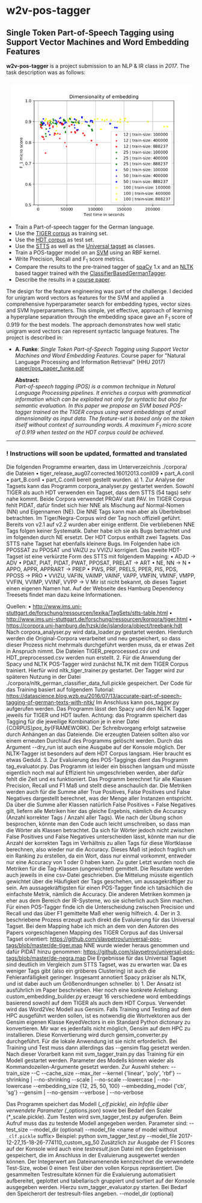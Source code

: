 # w2v-pos-tagger

## Single Token Part-of-Speech Tagging using Support Vector Machines and Word Embedding Features


**w2v-pos-tagger** is a project submission to an NLP & IR class in *2017*. The task description
was as follows:

<img align="right" width="480" height="360" src="img/embedding_size_train_size__test_time__f1_micro.png" style="margin:10px" alt="embedding size comparison">

<p align=left>

 * Train a Part-of-speech tagger for the German language.
 * Use the [TIGER corpus](https://www.ims.uni-stuttgart.de/forschung/ressourcen/korpora/tiger/)
   as training set.
 * Use the [HDT corpus](https://corpora.uni-hamburg.de/hzsk/de/islandora/object/treebank:hdt)
   as test set.
 * Use the [STTS](http://www.sfs.uni-tuebingen.de/resources/stts-1999.pdf) as well as the
   [Universal tagset](https://universaldependencies.org/u/pos/) as classes.
 * Train a POS-tagger model on an
   [SVM](https://scikit-learn.org/stable/modules/generated/sklearn.svm.SVC.html)
   using an RBF kernel.
 * Write Precision, Recall and F<sub>1</sub> score metrics.
 * Compare the results to the pre-trained tagger of [spaCy](https://spacy.io/) 1.x and an
   [NLTK](https://www.nltk.org/) based tagger trained with the
   [ClassifierBasedGermanTagger](https://github.com/ptnplanet/NLTK-Contributions).
 * Describe the results in a [course paper](paper/pos_paper_funke.pdf).

The design for the feature engineering was part of the challenge. I decided for unigram word
vectors as features for the SVM and applied a comprehensive hyperparameter search for embedding
types, vector sizes and SVM hyperparameters. This simple, yet effective, approach of learning
a hyperplane separation through the embedding space gave an F<sub>1</sub> score of 0.919 for the
best models. The approach demonstrates how well static unigram word vectors can represent syntactic
language features. The project is described in:

* **A. Funke**: *Single Token Part-of-Speech Tagging using Support Vector Machines and
  Word Embedding Features*. Course paper for "Natural Language Processing and Information
  Retrieval" (HHU 2017)  
  [paper/pos_paper_funke.pdf](paper/pos_paper_funke.pdf)

  **Abstract:**  
  *Part-of-speech tagging (POS) is a common technique in Natural Language Processing pipelines.
  It enriches a corpus with grammatical information which can be exploited not only for syntactic
  but also for semantic evaluation. In this paper we propose an SVM based POS-tagger trained
  on the TIGER corpus using word embeddings of small dimensionality as input data. The feature-set
  is based only on the token itself without context of surrounding words. A maximum F<sub>1</sub>
  micro score of 0.919 when tested on the HDT corpus could be achieved.*

</P>

------

### ! Instructions will soon be updated, formatted and translated

Die folgenden Programme erwarten, dass im Unterverzeichnis ./corpora/ die Dateien
    • tiger_release_aug07.corrected.16012013.conll09
    • part_A.conll
    • part_B.conll
    • part_C.conll
bereit gestellt wurden.
a)
1.
Zur Analyse der Tagsets kann das Programm corpora_analyser.py gestartet werden. Sowohl
TIGER als auch HDT verwenden ein Tagset, dass dem STTS (54 tags) sehr nahe kommt. Beide Corpora verwendet PROAV statt PAV.  Im TIGER Corpus fehlt PIDAT, dafür findet sich hier NNE als Mischung auf Normal-Nomen (NN) und Eigennamen (NE). Die NNE Tags kann man aber als Überbleibsel betrachten. Im Tiger/Negra-Corpus wird der Tag noch offiziell geführt. Bereits von v2.1 auf v2.2 wurden aber einige entfernt. Die verbliebenen NNE Tags folgen keiner Systematik. Daher habe ich sie als Bugs betrachtet und im folgenden durch NE ersetzt.
Der HDT Corpus enthält zwei Tagsets. Das STTS nahe Tagset hat ebenfalls kleinere Bugs. Im Folgenden habe ich PPOSSAT zu PPOSAT und VAIZU zu VVIZU korrigiert. Das zweite HDT-Tagset ist eine verkürzte Form des STTS mit folgendem Mapping:
    • ADJD -> ADV
    • PDAT, PIAT, PIDAT, PWAT, PPOSAT, PRELAT -> ART
    • NE, NN -> N
    • APPO, APPR, APPRART -> PREP
    • PWS, PRF, PRELS, PPER, PIS, PDS, PPOSS -> PRO
    • VVIZU, VAFIN, VAIMP, VAINF, VAPP, VMFIN, VMINF, VMPP, VVFIN, VVIMP, VVINF, VVPP -> V
Mir ist nicht bekannt, ob dieses Tagset einen eigenen Namen hat. Auf der Webseite des Hamburg Dependency Treesets findet man dazu keine Informationen.

Quellen:
    • http://www.ims.uni-stuttgart.de/forschung/ressourcen/lexika/TagSets/stts-table.html
    • http://www.ims.uni-stuttgart.de/forschung/ressourcen/korpora/tiger.html
    • https://corpora.uni-hamburg.de/hzsk/de/islandora/object/treebank:hdt
Nach corpora_analyser.py wird data_loader.py gestartet werden. Hierdurch werden die Original-Corpora verarbeitet und neu gespeichert, so dass dieser Prozess nicht mehrmals durchgeführt werden muss, da er etwas Zeit in Anspruch nimmt. Die Dateien TIGER_preprocessed.csv und HDT_preprocessed.csv werden nun erstellt.
2.
Für die Anwendung der Spacy und NLTK POS-Tagger wird zunächst NLTK mit dem TIGER Corpus trainiert. Hierfür wird nltk_tiger_trainer.py gestartet. Der Tagger wird zur späteren Nutzung in der Datei ./corpora/nltk_german_classifier_data_full.pickle gespeichert. Der Code für das Training basiert auf folgendem Tutorial:
https://datascience.blog.wzb.eu/2016/07/13/accurate-part-of-speech-tagging-of-german-texts-with-nltk/
Im Anschluss kann pos_tagger.py aufgerufen werden. Das Programm lässt den Spacy und den NLTK Tagger jeweils für TIGER und HDT laufen. Achtung: das Programm speichert das Tagging für die jeweilige Kombination je in einer Datei {CORPUS}_pos_by_{FRAMEWORK}. Der Schreibvorgang erfolgt satzweise durch Anhängen an das Dateiende. Die erzeugten Dateien sollten also vor einem erneuten Durchlauf des Programms gelöscht werden. Durch das Argument --dry_run ist auch eine Ausgabe auf der Konsole möglich.
Der NLTK-Tagger ist besonders auf dem HDT Corpus langsam. Hier braucht es etwas Geduld.
3.
Zur Evaluierung des POS-Taggings dient das Programm tag_evaluator.py. Das Programm ist leider ein bisschen langsam und müsste eigentlich noch mal auf Effizient hin umgeschrieben werden, aber dafür fehlt die Zeit und es funktioniert.
Das Programm berechnet für alle Klassen Precision, Recall und F1 Maß und stellt diese anschaulich dar. Die Metriken werden auch für die Summe aller True Positives, False Positives und False Negatives dargestellt berechnet, was der Menge aller Instanzen entspricht. Da über die Summe aller Klassen natürlich False Positives = False Negatives gilt, liefern alle Metriken hier das gleiche Ergebnis, nämlich die Accuracy (Anzahl korrekter Tags / Anzahl aller Tags).
Wie nach der Übung schon besprochen, könnte man den Code auch leicht umschreiben, so dass man die Wörter als Klassen betrachtet. Da sich für Wörter jedoch nicht zwischen False Positives und False Negatives unterscheiden lässt, könnte man nur die Anzahl der korrekten Tags im Verhältnis zu allen Tags für diese Wortklasse berechnen, also wieder nur die Accuracy. Dieses Maß ist jedoch fraglich um ein Ranking zu erstellen, da ein Wort, dass nur einmal vorkommt, entweder nur eine Accuracy von 1 oder 0 haben kann.
Zu guter Letzt wurden noch die Metriken für die Tag-Klassen (ungewichtet) gemittelt. Die Resultate werden auch jeweils in eine csv-Datei geschrieben.
Die Mittelung müsste eigentlich gewichtet über die Häufigkeit der Tags geschehen, um aussagekräftiger zu sein. Am aussagekräftigsten für einen POS-Tagger finde ich tatsächlich die einfachste Metrik, nämlich die Accuracy. Die anderen Metriken kommen ja eher aus dem Bereich der IR-Systeme, wo sie sicherlich auch Sinn machen. Für einen POS-Tagger finde ich die Unterscheidung zwischen Precision und Recall und das über F1 gemittelte Maß eher wenig hilfreich.
4.
Der in 3. beschriebene Prozess erzeugt auch direkt die Evaluierung für das Universal Tagset. Bei dem Mapping habe ich mich an dem von den Autoren des Papers vorgeschlagenen Mapping des TIGER Corpus auf das Universal Tagset orientiert:
https://github.com/slavpetrov/universal-pos-tags/blob/master/de-tiger.map
NNE wurde wieder heraus genommen und dafür PIDAT hinzu genommen:
https://github.com/slavpetrov/universal-pos-tags/blob/master/de-negra.map
Die Ergebnisse für das Universal Tagset sind deutlich im Vergleich zum STTS Tagset, was zu erwarten war. Da es weniger Tags gibt (also ein gröberes Clustering) ist auch die Fehleranfälligkeit geringer. Insgesamt annotiert Spacy präziser als NLTK, und ist dabei auch um Größenordnungen schneller.
b)
1.
Der Ansatz ist ausführlich im Paper beschrieben. Hier noch eine konkrete Anleitung:
custom_embedding_builder.py erzeugt 16 verschiedene word embeddings basierend sowohl auf dem TIGER als auch dem HDT Corpus. Verwendet wird das Word2Vec Modell aus Gensim. Falls Training und Testing auf dem HPC ausgeführt werden sollen, ist es notwendig die Wortvektoren aus der Gensim eigenen Klasse KeyedVectors in ein Standard Python dictonary zu konvertieren. Mir war es jedenfalls nicht möglich, Gensim auf dem HPC zu installieren. Diese Konvertierung wird durch gensim_converter.py durchgeführt. Für die lokale Anwendung ist sie nicht erforderlich. Bei Training und Test muss dann allerdings das --gensim flag gesetzt werden.
Nach dieser Vorarbeit kann mit svm_tagger_train.py das Training für ein Modell gestartet werden. Parameter des Modells können wieder als Kommandozeilen-Argumente gesetzt werden. Zur Auswhl stehen:
--train_size <int>
--C <float>
--cache_size <int>
--max_iter <int>
--kernel {'linear', 'poly', 'rbf'}
--shrinking | --no-shrinking
--scale | --no-scale
--lowercase | --no-lowercase
--embedding_size {12, 25, 50, 100}
--embedding_model {'cb', 'sg'}
--gensim | --no-gensim
--verbose | --no-verbose

Das Programm speichert das Modell (*_clf.pickle), ein Infofile über verwendete Parameter (*_options.json) sowie bei Bedarf den Scaler (*_scale.pickle).
Zum Testen wird svm_tagger_test.py aufgerufen.  Beim Aufruf muss das zu testende Modell angegeben werden. Parameter sind:
--test_size <int>
--model_dir <path to directory of model> (optional)
--model_file <name of model without `_clf.pickle` suffix>
Beispiel:
python svm_tagger_test.py --model_file 2017-12-27_15-18-26-774110_custom_sg_50
Zusätzlich zur Ausgabe der F1 Scores auf der Konsole wird auch eine *_testresult_*.json Datei mit den Ergebnissen gespeichert, die im Anschluss in der Evaluierung ausgewertet werden können. Der Integerwert am Dateinamenende kennzeichnet die verwendete Test-Size, wobei 0 einen Test über den vollen Korpus repräsentiert.
Die gesammelten Testresultate können für die Evaluierung automatisiert aufbereitet, geplottet und tabellarisch gruppiert und sortiert auf der Konsole ausgegeben werden. Hierzu
svm_tagger_evaluator.py starten.  Bei Bedarf den Speicherort der testresult-files angeben.
--model_dir <path to directory of testresult files> (optional)
